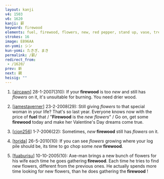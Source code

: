 ```yaml
---
layout: kanji
v4: 1503
v6: 1620
kanji: 薪
keyword: firewood
elements: fuel, firewood, flowers, new, red pepper, stand up, vase, tree, wood, axe
strokes: 16
image: E896AA
on-yomi: シン
kun-yomi: たきぎ、まき
permalink: /薪/
redirect_from:
 - /1620/
prev: 新
next: 親
heisig: ""
---
```


1) [<a href="http://kanji.koohii.com/profile/aircawn">aircawn</a>] 28-1-2007(310): If your<strong> firewood</strong> is too <em>new</em> and still has <em>flowers</em> on it, it&#039;s unsuitable for burning. You need drier wood.

2) [<a href="http://kanji.koohii.com/profile/jamestaverner">jamestaverner</a>] 23-2-2008(29): Still giving <em>flowers</em> to that special woman in your life? That&#039;s so last year. Everyone knows now with the price of <strong>fuel</strong> that / &quot;<strong>Firewood</strong> is the <em>new</em> <em>flowers</em>&quot; / Go on, get some <strong>firewood</strong> today and make her Valentine&#039;s Day dreams come true.

3) [<a href="http://kanji.koohii.com/profile/cjon256">cjon256</a>] 1-7-2006(22): Sometimes, <em>new</em><strong> firewood</strong> still has <em>flowers</em> on it.

4) [<a href="http://kanji.koohii.com/profile/torida">torida</a>] 26-5-2010(10): If you can see <em>flowers</em> growing where your log pile should be, its time to go chop some <em>new</em><strong> firewood</strong>.

5) [<a href="http://kanji.koohii.com/profile/fuaburisu">fuaburisu</a>] 10-10-2005(10): Axe-man brings a new bunch of flowers for his wife each time he goes gathering<strong> firewood</strong>. Each time he tries to find new flowers, different from the previous ones. He actually spends more time looking for new flowers, than he does gathering the<strong> firewood</strong> !


